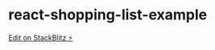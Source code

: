 # react-shopping-list-example

[Edit on StackBlitz ⚡️](https://stackblitz.com/edit/react-shopping-list-example-vdkwx9)
